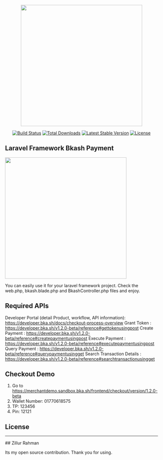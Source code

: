 <p align="center"><a href="https://laravel.com" target="_blank"><img src="https://raw.githubusercontent.com/laravel/art/master/logo-lockup/5%20SVG/2%20CMYK/1%20Full%20Color/laravel-logolockup-cmyk-red.svg" width="400"></a></p>

<p align="center">
<a href="https://travis-ci.org/laravel/framework"><img src="https://travis-ci.org/laravel/framework.svg" alt="Build Status"></a>
<a href="https://packagist.org/packages/laravel/framework"><img src="https://img.shields.io/packagist/dt/laravel/framework" alt="Total Downloads"></a>
<a href="https://packagist.org/packages/laravel/framework"><img src="https://img.shields.io/packagist/v/laravel/framework" alt="Latest Stable Version"></a>
<a href="https://packagist.org/packages/laravel/framework"><img src="https://img.shields.io/packagist/l/laravel/framework" alt="License"></a>
</p>

## Laravel Framework Bkash Payment

<img src="https://user-images.githubusercontent.com/30390432/90474602-7334f700-e147-11ea-8e4e-6d93ac1d25dc.png" width="400">

You can easily use it for your laravel framework project. Check the web.php, bkash.blade.php and BkashController.php files and enjoy.

## Required APIs

Developer Portal (detail Product, workflow, API information): https://developer.bka.sh/docs/checkout-process-overview
Grant Token : https://developer.bka.sh/v1.2.0-beta/reference#gettokenusingpost
Create Payment : https://developer.bka.sh/v1.2.0-beta/reference#createpaymentusingpost
Execute Payment : https://developer.bka.sh/v1.2.0-beta/reference#executepaymentusingpost
Query Payment : https://developer.bka.sh/v1.2.0-beta/reference#querypaymentusingget
Search Transaction Details : https://developer.bka.sh/v1.2.0-beta/reference#searchtransactionusingget


## Checkout Demo

1) Go to https://merchantdemo.sandbox.bka.sh/frontend/checkout/version/1.2.0-beta
2) Wallet Number: 01770618575
3) TP: 123456
4) Pin: 12121

## License
<hr>
## Zillur Rahman
<p>Its my open source contribution. Thank you for using.</p>
